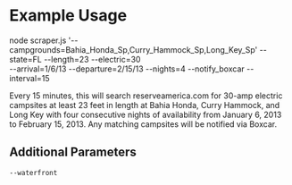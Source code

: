 Example Usage
=============

node scraper.js '--campgrounds=Bahia_Honda_Sp,Curry_Hammock_Sp,Long_Key_Sp' --state=FL --length=23 --electric=30  
--arrival=1/6/13 --departure=2/15/13 --nights=4 --notify_boxcar --interval=15

Every 15 minutes, this will search reserveamerica.com for 30-amp electric campsites at least 23 feet in length at Bahia Honda, Curry Hammock, and Long Key with four consecutive nights of availability from January 6, 2013 to February 15, 2013. Any matching campsites will be notified via Boxcar.

Additional Parameters
---------------------
`--waterfront`